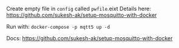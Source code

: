 Create empty file in `config` called `pwfile`.eixt Details here: https://github.com/sukesh-ak/setup-mosquitto-with-docker

Run with: `docker-compose -p mqtt5 up -d`

Docs: https://github.com/sukesh-ak/setup-mosquitto-with-docker

